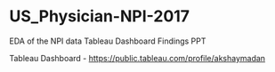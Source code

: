 # US_Physician-NPI-2017
EDA of the NPI data
Tableau Dashboard
Findings PPT

Tableau Dashboard - https://public.tableau.com/profile/akshaymadan
